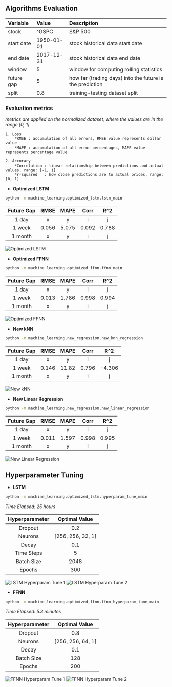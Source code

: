## Algorithms Evaluation

|  Variable  | Value       | Description |
| :--------- | :---------- | :---------- |
| stock      | ^GSPC       | S&P 500 |
| start date | 1950-01-01  | stock historical data start date |
| end date   | 2017-12-31  | stock historical data end date |
| window     | 5           | window for computing rolling statistics |
| future gap | 5           | how far (trading days) into the future is the prediction |
| split      | 0.8         | training-testing dataset split |

### Evaluation metrics
*metrics are applied on the normalized dataset, where the values are in the range [0, 1]*

    1. Loss
        *RMSE : accumulation of all errors, RMSE value represents dollar value
        *MAPE : accumulation of all error percentages, MAPE value represents percentage value

    2. Accuracy
        *Correlation : linear relationship between predictions and actual values, range: [-1, 1]
        *r-squared   : how close predictions are to actual prices, range: [0, 1]

* <strong> Optimized LSTM </strong>
```sh
python -m machine_learning.optimized_lstm.lstm_main
```
| Future Gap | RMSE | MAPE | Corr | R^2 |
| :--------: | :--: | :--: | :--: | :-: |
| 1 day      | x    | y    | i    | j   |
| 1 week     | 0.056| 5.075| 0.092| 0.788|
| 1 month    | x    | y    | i    | j   |

![Optimized LSTM](https://github.com/ahmedhamdi96/ML4T/blob/master/results/optimized_lstm.png)

* <strong> Optimized FFNN </strong>
```sh
python -m machine_learning.optimized_ffnn.ffnn_main
```
| Future Gap | RMSE | MAPE | Corr | R^2 |
| :--------: | :--: | :--: | :--: | :-: |
| 1 day      | x    | y    | i    | j   |
| 1 week     | 0.013| 1.786| 0.998| 0.994|
| 1 month    | x    | y    | i    | j   |

![Optimized FFNN](https://github.com/ahmedhamdi96/ML4T/blob/master/results/optimized_ffnn.png)

* <strong> New kNN </strong>
```sh
python -m machine_learning.new_regression.new_knn_regression
```
| Future Gap | RMSE | MAPE | Corr | R^2 |
| :--------: | :--: | :--: | :--: | :-: |
| 1 day      | x    | y    | i    | j   |
| 1 week     | 0.146| 11.82| 0.796| -4.306|
| 1 month    | x    | y    | i    | j   |

![New kNN](https://github.com/ahmedhamdi96/ML4T/blob/master/results/new_knn.png)

* <strong> New Linear Regression </strong>
```sh
python -m machine_learning.new_regression.new_linear_regression
```
| Future Gap | RMSE | MAPE | Corr | R^2 |
| :--------: | :--: | :--: | :--: | :-: |
| 1 day      | x    | y    | i    | j   |
| 1 week     | 0.011| 1.597| 0.998| 0.995|
| 1 month    | x    | y    | i    | j   |

![New Linear Regression](https://github.com/ahmedhamdi96/ML4T/blob/master/results/new_lin_reg.png)

## Hyperparameter Tuning

* <strong> LSTM </strong>
```sh
python -m machine_learning.optimized_lstm.hyperparam_tune_main
```
*Time Elapsed: 25 hours*

| Hyperparameter | Optimal Value |
| :------------: | :-----------: |
| Dropout        | 0.2           |
| Neurons        | [256, 256, 32, 1] |
| Decay          | 0.1           |
| Time Steps     | 5             |
| Batch Size     | 2048          |
| Epochs         | 300           |

![LSTM Hyperparam Tune 1](https://github.com/ahmedhamdi96/ML4T/blob/master/results/hyperparam_tune_lstm1.png)
![LSTM Hyperparam Tune 2](https://github.com/ahmedhamdi96/ML4T/blob/master/results/hyperparam_tune_lstm2.png)

* <strong> FFNN </strong>
```sh
python -m machine_learning.optimized_ffnn.ffnn_hyperparam_tune_main
```
*Time Elapsed: 5.3 minutes*

| Hyperparameter | Optimal Value |
| :------------: | :-----------: |
| Dropout        | 0.8           |
| Neurons        | [256, 256, 64, 1] |
| Decay          | 0.1           |
| Batch Size     | 128           |
| Epochs         | 200           |

![FFNN Hyperparam Tune 1](https://github.com/ahmedhamdi96/ML4T/blob/master/results/hyperparam_tune_ffnn1.png)
![FFNN Hyperparam Tune 2](https://github.com/ahmedhamdi96/ML4T/blob/master/results/hyperparam_tune_ffnn2.png)